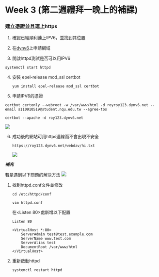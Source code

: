 # Week 3 (第二週禮拜一晚上的補課)



### 建立憑證並且連上https

1.  確認已經順利連上IPV6，並找到其位置

2.  在[dynv6](https://dynv6.com/zones/3393973/records)上申請網域

3.  開啟httpd測試是否可以用IPV6

   ```
   systemctl start httpd
   ```

4. 安裝 epel-release mod_ssl certbot

   ```
   yum install epel-release mod_ssl certbot
   ```

5.   申請IPV6的憑證

   ```
   certbot certonly --webroot -w /var/www/html -d royroy123.dynv6.net --email s110910519@student.nqu.edu.tw --agree-tos
   ```

   ```
   certbot --apache -d roy123.dynv6.net
   ```
   
   ![](D:\大學\大三\大三下\Linux系統自動化運維\note\picture\week3\https-1.jpg)

6. 成功後的網站可用https連線而不會出現不安全

   ```
   https://roy123.dynv6.net/webdav/hi.txt
   ```

   ![](D:\大學\大三\大三下\Linux系統自動化運維\note\picture\week3\https-2.jpg)



***補充***

若是遇到以下問題的解決方法
![](D:\大學\大三\大三下\Linux系統自動化運維\note\picture\week3\https-3.jpg)



1. 找到httpd.conf文件並修改

   ```
   cd /etc/httpd/conf
   ```

   ```
   vim httpd.conf
   ```

   在<Listen 80>處新增以下配置

   ```
   Listen 80
   
   <VirtualHost *:80>   
       ServerAdmin test@test.example.com 
       ServerName www.test.com 
       ServerAlias test 
       DocumentRoot /var/www/html 
   </VirtualHost>
   ```

2. 重新啟動httpd

   ```
   systemctl restart httpd
   ```

   
